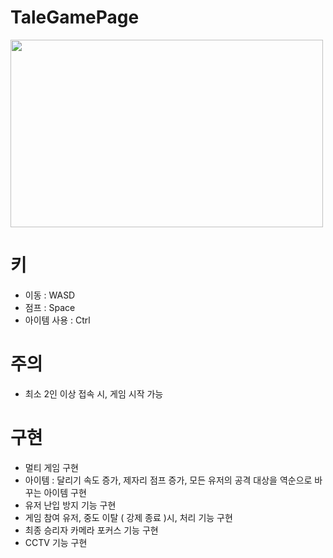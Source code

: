 # TaleGamePage

<img src="https://user-images.githubusercontent.com/66342017/173238381-27c6d7dc-42e7-4d74-920a-caadf0b204fa.png"  width="500" height="300">

# 키
- 이동 : WASD 
- 점프 : Space
- 아이템 사용 : Ctrl

# 주의
- 최소 2인 이상 접속 시, 게임 시작 가능

# 구현
- 멀티 게임 구현
- 아이템 : 달리기 속도 증가, 제자리 점프 증가, 모든 유저의 공격 대상을 역순으로 바꾸는 아이템 구현
- 유저 난입 방지 기능 구현
- 게임 참여 유저, 중도 이탈 ( 강제 종료 )시, 처리 기능 구현
- 최종 승리자 카메라 포커스 기능 구현
- CCTV 기능 구현
